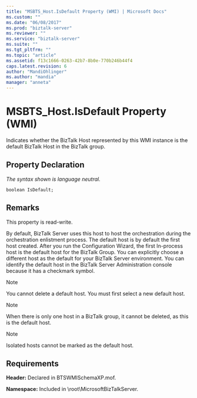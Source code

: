 ```yaml
---
title: "MSBTS_Host.IsDefault Property (WMI) | Microsoft Docs"
ms.custom: ""
ms.date: "06/08/2017"
ms.prod: "biztalk-server"
ms.reviewer: ""
ms.service: "biztalk-server"
ms.suite: ""
ms.tgt_pltfrm: ""
ms.topic: "article"
ms.assetid: f13c1666-0263-42b7-8b0e-770b246b44f4
caps.latest.revision: 6
author: "MandiOhlinger"
ms.author: "mandia"
manager: "anneta"
---
```

# MSBTS_Host.IsDefault Property (WMI)
Indicates whether the BizTalk Host represented by this WMI instance is the default BizTalk Host in the BizTalk group.  
  
## Property Declaration  
 *The syntax shown is language neutral.*  
  
```  
boolean IsDefault;  
```  
  
## Remarks  
 This property is read-write.  
  
 By default, BizTalk Server uses this host to host the orchestration during the orchestration enlistment process. The default host is by default the first host created. After you run the Configuration Wizard, the first In-process host is the default host for the BizTalk Group. You can explicitly choose a different host as the default for your BizTalk Server environment. You can identify the default host in the BizTalk Server Administration console because it has a checkmark symbol.  
  
> [!NOTE]
>  You cannot delete a default host. You must first select a new default host.  
  
> [!NOTE]
>  When there is only one host in a BizTalk group, it cannot be deleted, as this is the default host.  
  
> [!NOTE]
>  Isolated hosts cannot be marked as the default host.  
  
## Requirements  
 **Header:** Declared in BTSWMISchemaXP.mof.  
  
 **Namespace:** Included in \root\MicrosoftBizTalkServer.